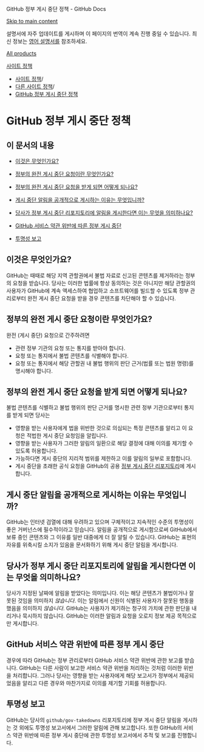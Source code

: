GitHub 정부 게시 중단 정책 - GitHub Docs

[Skip to main content](#main-content)

설명서에 자주 업데이트를 게시하며 이 페이지의 번역이 계속 진행 중일 수 있습니다. 최신 정보는 [영어 설명서를](/en) 참조하세요.

[All products](/ko)

[사이트 정책](/ko/site-policy)

* [사이트 정책](/ko/site-policy)/
* [다른 사이트 정책](/ko/site-policy/other-site-policies)/
* [GitHub 정부 게시 중단 정책](/ko/site-policy/other-site-policies/github-government-takedown-policy)

GitHub 정부 게시 중단 정책
==========

이 문서의 내용
----------

* [이것은 무엇인가요?](#what-is-this)

* [정부의 완전 게시 중단 요청이란 무엇인가요?](#what-is-a-complete-government-takedown-request)

* [정부의 완전 게시 중단 요청을 받게 되면 어떻게 되나요?](#what-happens-when-we-receive-a-complete-takedown-request-from-a-government)

* [게시 중단 알림을 공개적으로 게시하는 이유는 무엇입니까?](#why-do-we-publicly-post-takedown-notices)

* [당사가 정부 게시 중단 리포지토리에 알림을 게시한다면 이는 무엇을 의미하나요?](#what-does-it-mean-if-we-post-a-notice-in-our-gov-takedowns-repository)

* [GitHub 서비스 약관 위반에 따른 정부 게시 중단](#government-takedowns-based-on-violations-of-githubs-terms-of-service)

* [투명성 보고](#transparency-reporting)

[](#what-is-this)이것은 무엇인가요?
----------

GitHub는 때때로 해당 지역 관할권에서 불법 자료로 신고된 콘텐츠를 제거하라는 정부의 요청을 받습니다. 당사는 이러한 법률에 항상 동의하는 것은 아니지만 해당 관할권의 사용자가 GitHub에 계속 액세스하여 협업하고 소프트웨어를 빌드할 수 있도록 정부 관리로부터 완전 게시 중단 요청을 받을 경우 콘텐츠를 차단해야 할 수 있습니다.

[](#what-is-a-complete-government-takedown-request)정부의 완전 게시 중단 요청이란 무엇인가요?
----------

완전 (게시 중단) 요청으로 간주하려면

* 관련 정부 기관의 요청 또는 통지를 받아야 합니다.
* 요청 또는 통지에서 불법 콘텐츠를 식별해야 합니다.
* 요청 또는 통지에서 해당 관할권 내 불법 행위의 판단 근거(법률 또는 법원 명령)를 명시해야 합니다.

[](#what-happens-when-we-receive-a-complete-takedown-request-from-a-government)정부의 완전 게시 중단 요청을 받게 되면 어떻게 되나요?
----------

불법 콘텐츠를 식별하고 불법 행위의 판단 근거를 명시한 관련 정부 기관으로부터 통지를 받게 되면 당사는

* 영향을 받는 사용자에게 법을 위반한 것으로 의심되는 특정 콘텐츠를 알리고 이 요청은 적법한 게시 중단 요청임을 알립니다.
* 영향을 받는 사용자가 그러한 알림의 일환으로 해당 결정에 대해 이의를 제기할 수 있도록 허용합니다.
* 가능하다면 게시 중단의 지리적 범위를 제한하고 이를 알림의 일부로 포함합니다.
* 게시 중단을 초래한 공식 요청을 GitHub의 공용 [정부 게시 중단 리포지토리](https://github.com/github/gov-takedowns)에 게시합니다.

[](#why-do-we-publicly-post-takedown-notices)게시 중단 알림을 공개적으로 게시하는 이유는 무엇입니까?
----------

GitHub는 인터넷 검열에 대해 우려하고 있으며 구체적이고 지속적인 수준의 투명성이 좋은 거버넌스에 필수적이라고 믿습니다. 알림을 공개적으로 게시함으로써 GitHub에서 보류 중인 콘텐츠와 그 이유를 일반 대중에게 더 잘 알릴 수 있습니다. GitHub는 표현의 자유를 위축시킬 소지가 있음을 문서화하기 위해 게시 중단 알림을 게시합니다.

[](#what-does-it-mean-if-we-post-a-notice-in-our-gov-takedowns-repository)당사가 정부 게시 중단 리포지토리에 알림을 게시한다면 이는 무엇을 의미하나요?
----------

당사가 지정된 날짜에 알림을 받았다는 의미입니다. 이는 해당 콘텐츠가 불법이거나 잘못된 것임을 의미하지 *않습니다*. 이는 알림에서 신원이 식별된 사용자가 잘못된 행동을 했음을 의미하지 *않습니다*. GitHub는 사용자가 제기하는 청구의 가치에 관한 판단을 내리거나 묵시하지 않습니다. GitHub는 이러한 알림과 요청을 오로지 정보 제공 목적으로만 게시합니다.

[](#government-takedowns-based-on-violations-of-githubs-terms-of-service)GitHub 서비스 약관 위반에 따른 정부 게시 중단
----------

경우에 따라 GitHub는 정부 관리로부터 GitHub 서비스 약관 위반에 관한 보고를 받습니다. GitHub는 다른 사람이 보고한 서비스 약관 위반을 처리하는 것처럼 이러한 위반을 처리합니다. 그러나 당사는 영향을 받는 사용자에게 해당 보고서가 정부에서 제공되었음을 알리고 다른 경우와 마찬가지로 이의를 제기할 기회를 허용합니다.

[](#transparency-reporting)투명성 보고
----------

GitHub는 당사의 `github/gov-takedowns` 리포지토리에 정부 게시 중단 알림을 게시하는 것 외에도 투명성 보고서에서 그러한 알림에 관해 보고합니다. 또한 GitHub의 서비스 약관 위반에 따른 정부 게시 중단에 관한 투명성 보고서에서 추적 및 보고를 진행합니다.

